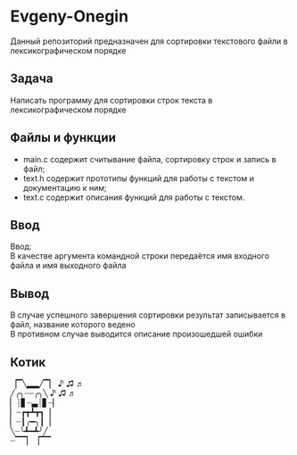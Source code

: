 # Evgeny-Onegin
Данный репозиторий предназначен для сортировки текстового файли в лексикографическом порядке
## Задача
Написать программу для сортировки строк текста в лексикографическом порядке
## Файлы и функции
- main.c содержит считывание файла, сортировку строк и запись в файл;
- text.h содержит прототипы функций для работы с текстом и документацию к ним;
- text.c содержит описания функций для работы с текстом.
## Ввод
Ввод:  
В качестве аргумента командной строки передаётся имя входного файла и имя выходного файла
## Вывод
В случае успешного завершения сортировки результат записывается в файл, название которого ведено  
В противном случае выводится описание произошедшей ошибки
## Котик
▕▔╲▂▂╱▔▏      ♪ ♫ ♬  
╱╭╮┈┈╭╮╲   ♪ ♫ ♬  
▏┊▋┈▃┊▋┈▏  
▏┈┏┳┻┳┓▕  
▏┈┃╭━╮┃▕  
╲┈╰┻━┻╯╱  
┈▔▔▏▕▔▔  
